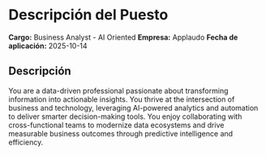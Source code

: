 # Descripción del Puesto

**Cargo:** Business Analyst - AI Oriented
**Empresa:** Applaudo
**Fecha de aplicación:** 2025-10-14

## Descripción

You are a data-driven professional passionate about transforming information into actionable insights. You thrive at the intersection of business and technology, leveraging AI-powered analytics and automation to deliver smarter decision-making tools. 
You enjoy collaborating with cross-functional teams to modernize data ecosystems and drive measurable business outcomes through predictive intelligence and efficiency.

